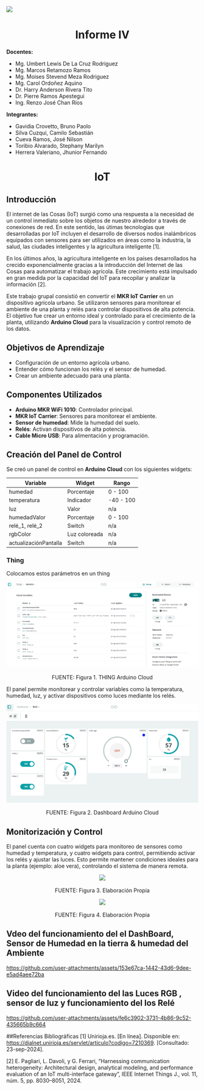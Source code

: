 <p align="left">
  <img src="https://seeklogo.com/images/U/u-cayetano-heredia-logo-CA435ADF8C-seeklogo.com.png" width="200">
  <h1 align="center">Informe IV</h1>
</p>
 
<strong>Docentes:</strong>
- Mg. Umbert Lewis De La Cruz Rodriguez 
- Mg. Marcos Retamozo Ramos
- Mg. Moises Stevend Meza Rodriguez
- Mg. Carol Ordoñez Aquino
- Dr. Harry Anderson Rivera Tito  
- Dr. Pierre Ramos Apestegui 
- Ing. Renzo José Chan Ríos

<strong>Integrantes:</strong>
- Gavidia Crovetto, Bruno Paolo
- Silva Cuzqui, Camilo Sebastián
- Cueva Ramos, José Nilson
- Toribio Alvarado, Stephany Marilyn
- Herrera Valeriano, Jhunior Fernando 

<p align="left">
  <h1 align="center">IoT</h1>
</p>

## Introducción
El internet de las Cosas (IoT) surgió como una respuesta a la necesidad de un control inmediato sobre los objetos de nuestro alrededor a través de conexiones de red. En este sentido, las útimas tecnologías que desarrolladas por IoT incluyen el desarrollo de diversos nodos inalámbricos equipados con sensores para ser utilizados en áreas como la industria, la salud, las ciudades inteligentes y la agricultura inteligente [1].

En los últimos años, la agricultura inteligente en los países desarrollados ha crecido exponencialmente gracias a la introducción del Internet de las Cosas para automatizar el trabajo agrícola. Este crecimiento está impulsado en gran medida por la capacidad del IoT para recopilar y analizar la información [2].

Este trabajo grupal consistió en convertir el **MKR IoT Carrier** en un dispositivo agrícola urbano. Se utilizaron sensores para monitorear el ambiente de una planta y relés para controlar dispositivos de alta potencia. El objetivo fue crear un entorno ideal y controlado para el crecimiento de la planta, utilizando **Arduino Cloud** para la visualización y control remoto de los datos.

## Objetivos de Aprendizaje
- Configuración de un entorno agrícola urbano.
- Entender cómo funcionan los relés y el sensor de humedad.
- Crear un ambiente adecuado para una planta.

## Componentes Utilizados
- **Arduino MKR WiFi 1010**: Controlador principal.
- **MKR IoT Carrier**: Sensores para monitorear el ambiente.
- **Sensor de humedad**: Mide la humedad del suelo.
- **Relés**: Activan dispositivos de alta potencia.
- **Cable Micro USB**: Para alimentación y programación.

## Creación del Panel de Control
Se creó un panel de control en **Arduino Cloud** con los siguientes widgets:

| Variable             | Widget         | Rango       |
|----------------------|----------------|-------------|
| humedad              | Porcentaje     | 0 - 100     |
| temperatura          | Indicador      | -40 - 100   |
| luz                  | Valor          | n/a         |
| humedadValor         | Porcentaje     | 0 - 100     |
| relé_1, relé_2       | Switch         | n/a         |
| rgbColor             | Luz coloreada  | n/a         |
| actualizaciónPantalla| Switch         | n/a         |

### Thing
Colocamos estos parámetros en un thing

![thing](thing.png)
<p align="center" class="note text-center note-white">FUENTE: Figura 1. THING Arduino Cloud</p>

El panel permite monitorear y controlar variables como la temperatura, humedad, luz, y activar dispositivos como luces mediante los relés.

![alt text](Dashboard.png)
<p align="center" class="note text-center note-white">FUENTE: Figura 2. Dashboard Arduino Cloud</p>

## Monitorización y Control
El panel cuenta con cuatro widgets para monitoreo de sensores como humedad y temperatura, y cuatro widgets para control, permitiendo activar los relés y ajustar las luces. Esto permite mantener condiciones ideales para la planta (ejemplo: aloe vera), controlando el sistema de manera remota.
<p align="center">

<img src="https://github.com/user-attachments/assets/710ac2b2-4ff8-40fd-a07d-abd7fd7cbec5">

</p>
<p align="center" class="note text-center note-white">FUENTE: Figura 3. Elaboración Propia</p>

<p align="center">
<img src="https://github.com/user-attachments/assets/a28bcead-007e-4a9a-a611-152db9f82020">

</p>
<p align="center" class="note text-center note-white">FUENTE: Figura 4. Elaboración Propia</p>

## Vdeo del funcionamiento del el DashBoard, Sensor de Humedad en la tierra & humedad del Ambiente


https://github.com/user-attachments/assets/153e67ca-1442-43d6-9dee-e5ad4aee72ba

## Video del funcionamiento del las Luces RGB , sensor de luz y funcionamiento del los Relé

https://github.com/user-attachments/assets/fe6c3902-3731-4b86-9c52-435665b9c664

##Referencias Bibliográficas
[1] Unirioja.es. [En línea]. Disponible en: https://dialnet.unirioja.es/servlet/articulo?codigo=7210369. [Consultado: 23-sep-2024].

[2] E. Pagliari, L. Davoli, y G. Ferrari, “Harnessing communication heterogeneity: Architectural design, analytical modeling, and performance evaluation of an IoT multi-interface gateway”, IEEE Internet Things J., vol. 11, núm. 5, pp. 8030–8051, 2024. 
